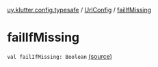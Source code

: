 [uy.klutter.config.typesafe](../index.md) / [UrlConfig](index.md) / [failIfMissing](.)


# failIfMissing

`val failIfMissing: Boolean` [(source)](https://github.com/kohesive/klutter/blob/master/config-typesafe-jdk6/src/main/kotlin/uy/klutter/config/typesafe/ConfigLoading.kt#L143)


